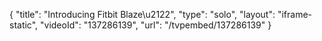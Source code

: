 {
    "title": "Introducing Fitbit Blaze\u2122",
    "type": "solo",
    "layout": "iframe-static",
    "videoId": "137286139",
    "url": "\/tvpembed\/137286139"
}